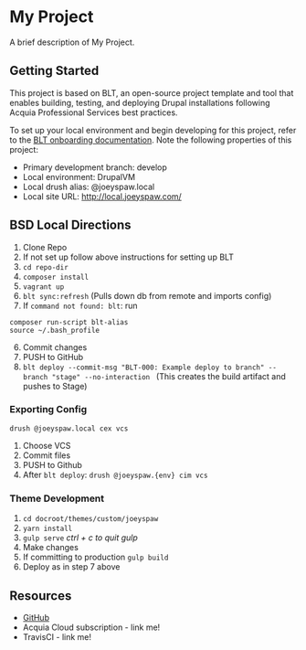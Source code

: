 # My Project

A brief description of My Project.

## Getting Started

This project is based on BLT, an open-source project template and tool that enables building, testing, and deploying Drupal installations following Acquia Professional Services best practices.

To set up your local environment and begin developing for this project, refer to the [BLT onboarding documentation](http://blt.readthedocs.io/en/latest/readme/onboarding/). Note the following properties of this project:
* Primary development branch: develop
* Local environment: DrupalVM
* Local drush alias: @joeyspaw.local
* Local site URL: http://local.joeyspaw.com/

## BSD Local Directions
1. Clone Repo
2. If not set up follow above instructions for setting up BLT
3. `cd repo-dir`
4. `composer install`
4. `vagrant up`
5. `blt sync:refresh` (Pulls down db from remote and imports config)
7. If `command not found: blt`: run 
```
composer run-script blt-alias
source ~/.bash_profile
```
6. Commit changes
6. PUSH to GitHub
7. `blt deploy --commit-msg "BLT-000: Example deploy to branch" --branch "stage" --no-interaction
` (This creates the build artifact and pushes to Stage)

### Exporting Config
`drush @joeyspaw.local cex vcs`

1. Choose VCS
2. Commit files
3. PUSH to Github
3. After `blt deploy`: `drush @joeyspaw.{env} cim vcs`


### Theme Development
1. `cd docroot/themes/custom/joeyspaw`
2. `yarn install`
3. `gulp serve` _ctrl + c to quit gulp_
4. Make changes
5. If committing to production `gulp build`
6. Deploy as in step 7 above


## Resources

* [GitHub](https://github.com/grshane/joeyspaw) 
* Acquia Cloud subscription - link me!
* TravisCI - link me!
